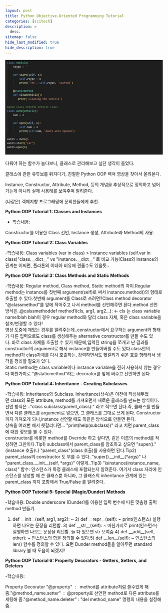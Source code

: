 ```yaml
---
layout: post
title: Python Objective-Oriented Programming Tutorial
categories: [scitech]
description: >
  desc.
sitemap: false
hide_last_modified: true
hide_description: true
---
```


![](/assets/img/posts/from_tistory/092.jpg)

  


  


다뤄야 하는 함수가 늘다보니, 클래스로 관리해보고 싶단 생각이 들었다.

클래스에 관한 유튜브를 뒤지다가, 친절한 Python OOP 렉쳐 영상을 찾아서 올려본다.

  


Instance, Constructor, Attribute, Method, 등의 개념을 추상적으로 정의하고 넘어가는게 아니라 실제 사용례를 보여주며 알려준다.

(나같은) 객체지향 프로그래밍에 문외한들에게 추천.

  


**Python OOP Tutorial 1: Classes and Instances**

  


- 학습내용: 

Constructor를 이용한 Class 선언, Instance 생성, Attribute과 Method의 사용. 

  


  
  
**Python OOP Tutorial 2: Class Variables**

  


-학습내용: Class variables (var in class) \> Instance variables (self.var in class)"class.\_\_dict\_\_" vs "instance.\_\_dict\_\_" 로 비교 가능!Class와 Instance의 관계는 어쩌면, 플라톤의 이데아 비유에 견줄수도 있을듯..  
  
  
**Python OOP Tutorial 3: Class Methods and Static Methods**

  


-학습내용: Regular method, Class method, Static method의 차이.Regular method는 instance를 첫번째 argument(self)로 써서 instance.method()의 형태로 호출할 수 있다.첫번째 argument를 Class로 쓰려면?Class method decorator "@classmethod"를 앞에 적어주고 나서 method를 선언해주면 된다.method 선언 방식은..@calssmethoddef method1(cls, arg1, arg2...): <- cls 는 class variable name!blah blah이 경우 regular method와 달리 class 자체, 혹은 class variable을 참조/변경할 수 있다!  
영상 도중에 재밌는 경우를 알려주는데..constructor에서 요구하는 argument와 형태가 다른 입력으로도 class를 생성해주는 alternative constructor를 만들 수도 있다. 바로 class 자체를 호출할 수 있기 때문에,입력된 string을 쪼개고 난 결과를 constructor의 argument로 해서 instance를 만들어버릴 수도 있다.class안의 method가 class자체를 다시 호출하는, 강력하면서도 헷갈리기 쉬운 호출 형태라서 생각을 정리할 필요가 있다.   
Static method는 class variable이나 instance variable을 전혀 사용하지 않는 경우다.마찬가지로 "@staticmethod"라는 decorator를 앞에 써주고 선언하면 된다.  
  
  
  
**Python OOP Tutorial 4: Inheritance - Creating Subclasses**

  


-학습내용: Inheritance와 Subclass. Inheritance(상속)은 이전에 작성해두었던 class의 모든 attribute, method를 가져오면서 새로운 클래스를 만드는 방식이다.선언 방식은 .."class subclass(parent\_class):" 라고 적으면 된다.즉, 클래스를 만들면서 다른 클래스를 argument로 넣으면, 그 클래스를 그대로 쓰게 된다. Constructor까지 가져오게 되니,instance 선언할 때도 똑같은 방식으로 만들면 된다.  
상속을 여러번 해서 헷갈리다면... "print(help(subclass))" 라고 치면 parent\_class에 대한 정보를 볼 수 있다.  
constructor를 비롯한 method를 Override 하고 싶다면, 같은 이름의 method를 작성하면 그만이다.Tip1) subclass에서 parent\_class를 참조하고 싶으면 "super()."(instance 호출)나 "parent\_class"(class 호출)를 사용하면 된다.Tip2) parent\_class의 constructor 도 부를 수 있다. "super().\_\_init\_\_(*args)" 나 "parent\_class.\_\_init\_\_(self, *args)" 이렇게..Tip3) "isinstance(instance\_name, class)" 함수: 인스턴스가 특정 클래스에 포함되는지 알려준다. 여기서 class 자리에 인스턴스를 생성할 때 쓴 클래스뿐 아니라, 그 클래스의 inheritance 관계에 있는 parent\_class 까지 포함해서 True/False 를 알려준다.   
  
**Python OOP Tutorial 5: Special (Magic/Dunder) Methods**

  


-학습내용: Double underscore (Dunder)를 이용한 입력 변수에 따른 맞춤형 출력 method 만들기.  
1) def \_\_init\_\_(self, arg1, arg2): ~ 2) def \_\_repr\_\_(self): ~ print(인스턴스) 실행하면 나오는 문장을 리턴함. 3) def \_\_str\_\_(self): ~ 마찬가지로 print(인스턴스) 실행하면 나오는 문장을 리턴함. 둘 다 있으면 str 보여줌.4) def \_\_add\_\_(self, other): ~ 인스턴스의 합을 정의할 수 있다.5) def \_\_len\_\_(self): ~ 인스턴스의 len() 함수를 정의할 수 있다. 요런 Dunder method들을 알아두면 standard library 볼 때 도움이 되겠지?   
  
  
  
**Python OOP Tutorial 6: Property Decorators - Getters, Setters, and Deleters**

  


-학습내용: 

Property Decorator "@property"  :   method를 attribute처럼 쓸수있게 해 줌."@method\_name.setter"  :  @property로 선언한 method로 다른 attribute를 세팅해 줌."@method\_name.deleter" : "del method\_name" 명령의 내용을 설정해 줌.  
  
  


